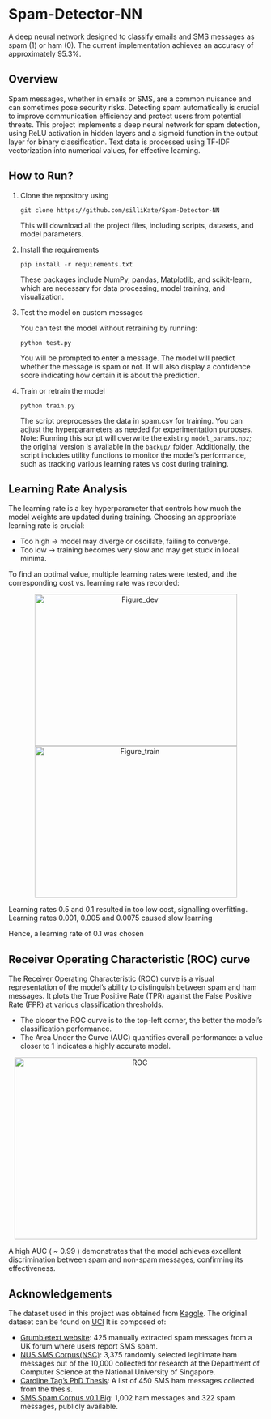 # Spam-Detector-NN
A deep neural network designed to classify emails and SMS messages as spam (1) or ham (0). The current implementation achieves an accuracy of approximately 95.3%.

## Overview
Spam messages, whether in emails or SMS, are a common nuisance and can sometimes pose security risks. Detecting spam automatically is crucial to improve communication efficiency and protect users from potential threats. This project implements a deep neural network for spam detection, using ReLU activation in hidden layers and a sigmoid function in the output layer for binary classification. Text data is processed using TF-IDF vectorization into numerical values, for effective learning.

## How to Run?
1. Clone the repository using

   ```
   git clone https://github.com/silliKate/Spam-Detector-NN
   ```

   This will download all the project files, including scripts, datasets, and model parameters.
   
2. Install the requirements

   ```
   pip install -r requirements.txt
   ```
   
   These packages include NumPy, pandas, Matplotlib, and scikit-learn, which are necessary for data processing, model training, and visualization.
  
3. Test the model on custom messages
   
   You can test the model without retraining by running:
   
   ```
   python test.py
   ```
   
   You will be prompted to enter a message. The model will predict whether the message is spam or not. It will also display a confidence score indicating how certain it is about the prediction.

5. Train or retrain the model
   
   ```
   python train.py
   ```
   
   The script preprocesses the data in spam.csv for training. You can adjust the hyperparameters as needed for experimentation purposes.
   Note: Running this script will overwrite the existing `model_params.npz`; the original version is available in the `backup/` folder.
   Additionally, the script includes utility functions to monitor the model’s performance, such as tracking various learning rates vs cost during training.
   
## Learning Rate Analysis
The learning rate is a key hyperparameter that controls how much the model weights are updated during training. Choosing an appropriate learning rate is crucial:
- Too high -> model may diverge or oscillate, failing to converge.
- Too low -> training becomes very slow and may get stuck in local minima.

To find an optimal value, multiple learning rates were tested, and the corresponding cost vs. learning rate was recorded:

<p align="center">
  <img width="400" height="300" alt="Figure_dev" src="https://github.com/user-attachments/assets/48721ce9-d803-4af5-916b-7658cacd291e" />
  <img width="400" height="300" alt="Figure_train" src="https://github.com/user-attachments/assets/97a36660-1752-48e3-9267-527f9cc9f0ac" />
</p>


Learning rates 0.5 and 0.1 resulted in too low cost, signalling overfitting.
Learning rates 0.001, 0.005 and 0.0075 caused slow learning

Hence, a learning rate of 0.1 was chosen

## Receiver Operating Characteristic (ROC) curve
The Receiver Operating Characteristic (ROC) curve is a visual representation of the model’s ability to distinguish between spam and ham messages. It plots the True Positive Rate (TPR) against the False Positive Rate (FPR) at various classification thresholds.
- The closer the ROC curve is to the top-left corner, the better the model’s classification performance.
- The Area Under the Curve (AUC) quantifies overall performance: a value closer to 1 indicates a highly accurate model.

<p align="center">
  <img width="480" height="360" align="center" alt="ROC" src="https://github.com/user-attachments/assets/394f9ba6-73f1-40f9-b4bf-175ca08b1c6c" />
</p>

A high AUC ( ~ 0.99 ) demonstrates that the model achieves excellent discrimination between spam and non-spam messages, confirming its effectiveness.

## Acknowledgements 
The dataset used in this project was obtained from [Kaggle](https://www.kaggle.com/datasets/uciml/sms-spam-collection-dataset/data). The original dataset can be found on [UCI](https://archive.ics.uci.edu/ml/datasets/SMS+Spam+Collection) 
It is composed of:
- [Grumbletext website](http://www.grumbletext.co.uk/): 425 manually extracted spam messages from a UK forum where users report SMS spam.
- [NUS SMS Corpus(NSC)](http://www.comp.nus.edu.sg/~rpnlpir/downloads/corpora/smsCorpus/): 3,375 randomly selected legitimate ham messages out of the 10,000 collected for research at the Department of Computer Science at the National University of Singapore.
- [Caroline Tag’s PhD Thesis](http://etheses.bham.ac.uk/253/1/Tagg09PhD.pdf): A list of 450 SMS ham messages collected from the thesis.
- [SMS Spam Corpus v0.1 Big](http://www.esp.uem.es/jmgomez/smsspamcorpus/): 1,002 ham messages and 322 spam messages, publicly available.



